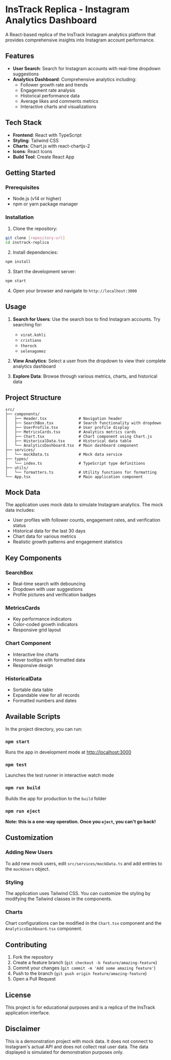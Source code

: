 # InsTrack Replica - Instagram Analytics Dashboard

A React-based replica of the InsTrack Instagram analytics platform that provides comprehensive insights into Instagram account performance.

## Features

- **User Search**: Search for Instagram accounts with real-time dropdown suggestions
- **Analytics Dashboard**: Comprehensive analytics including:
  - Follower growth rate and trends
  - Engagement rate analysis
  - Historical performance data
  - Average likes and comments metrics
  - Interactive charts and visualizations

## Tech Stack

- **Frontend**: React with TypeScript
- **Styling**: Tailwind CSS
- **Charts**: Chart.js with react-chartjs-2
- **Icons**: React Icons
- **Build Tool**: Create React App

## Getting Started

### Prerequisites

- Node.js (v14 or higher)
- npm or yarn package manager

### Installation

1. Clone the repository:
```bash
git clone [repository-url]
cd instrack-replica
```

2. Install dependencies:
```bash
npm install
```

3. Start the development server:
```bash
npm start
```

4. Open your browser and navigate to `http://localhost:3000`

## Usage

1. **Search for Users**: Use the search box to find Instagram accounts. Try searching for:
   - `virat.kohli`
   - `cristiano`
   - `therock`
   - `selenagomez`

2. **View Analytics**: Select a user from the dropdown to view their complete analytics dashboard

3. **Explore Data**: Browse through various metrics, charts, and historical data

## Project Structure

```
src/
├── components/
│   ├── Header.tsx              # Navigation header
│   ├── SearchBox.tsx           # Search functionality with dropdown
│   ├── UserProfile.tsx         # User profile display
│   ├── MetricsCards.tsx        # Analytics metrics cards
│   ├── Chart.tsx               # Chart component using Chart.js
│   ├── HistoricalData.tsx      # Historical data table
│   └── AnalyticsDashboard.tsx  # Main dashboard component
├── services/
│   └── mockData.ts             # Mock data service
├── types/
│   └── index.ts                # TypeScript type definitions
├── utils/
│   └── formatters.ts           # Utility functions for formatting
└── App.tsx                     # Main application component
```

## Mock Data

The application uses mock data to simulate Instagram analytics. The mock data includes:

- User profiles with follower counts, engagement rates, and verification status
- Historical data for the last 30 days
- Chart data for various metrics
- Realistic growth patterns and engagement statistics

## Key Components

### SearchBox
- Real-time search with debouncing
- Dropdown with user suggestions
- Profile pictures and verification badges

### MetricsCards
- Key performance indicators
- Color-coded growth indicators
- Responsive grid layout

### Chart Component
- Interactive line charts
- Hover tooltips with formatted data
- Responsive design

### HistoricalData
- Sortable data table
- Expandable view for all records
- Formatted numbers and dates

## Available Scripts

In the project directory, you can run:

### `npm start`
Runs the app in development mode at [http://localhost:3000](http://localhost:3000)

### `npm test`
Launches the test runner in interactive watch mode

### `npm run build`
Builds the app for production to the `build` folder

### `npm run eject`
**Note: this is a one-way operation. Once you `eject`, you can't go back!**

## Customization

### Adding New Users
To add new mock users, edit `src/services/mockData.ts` and add entries to the `mockUsers` object.

### Styling
The application uses Tailwind CSS. You can customize the styling by modifying the Tailwind classes in the components.

### Charts
Chart configurations can be modified in the `Chart.tsx` component and the `AnalyticsDashboard.tsx` component.

## Contributing

1. Fork the repository
2. Create a feature branch (`git checkout -b feature/amazing-feature`)
3. Commit your changes (`git commit -m 'Add some amazing feature'`)
4. Push to the branch (`git push origin feature/amazing-feature`)
5. Open a Pull Request

## License

This project is for educational purposes and is a replica of the InsTrack application interface.

## Disclaimer

This is a demonstration project with mock data. It does not connect to Instagram's actual API and does not collect real user data. The data displayed is simulated for demonstration purposes only.
